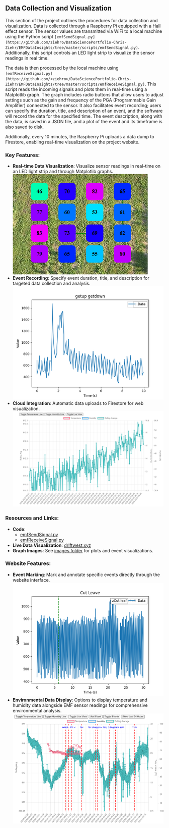 ## Data Collection and Visualization

This section of the project outlines the procedures for data collection and visualization. Data is collected through a Raspberry Pi equipped with a Hall effect sensor. The sensor values are transmitted via WiFi to a local machine using the Python script `[emfSendSignal.py](https://github.com/ziehro/DataSciencePortfolio-Chris-Ziehr/EMFDataInsights/tree/master/scripts/emfSendSignal.py)`. Additionally, this script controls an LED light strip to visualize the sensor readings in real time.

The data is then processed by the local machine using `[emfReceiveSignal.py](https://github.com/<ziehro>/DataSciencePortfolio-Chris-Ziehr/EMFDataInsights/tree/master/scripts/emfReceiveSignal.py)`. This script reads the incoming signals and plots them in real-time using a Matplotlib graph. The graph includes radio buttons that allow users to adjust settings such as the gain and frequency of the PGA (Programmable Gain Amplifier) connected to the sensor. It also facilitates event recording; users can specify the duration, title, and description of an event, and the software will record the data for the specified time. The event description, along with the data, is saved in a JSON file, and a plot of the event and its timeframe is also saved to disk.

Additionally, every 10 minutes, the Raspberry Pi uploads a data dump to Firestore, enabling real-time visualization on the project website.

### Key Features:

- **Real-time Data Visualization**: Visualize sensor readings in real-time on an LED light strip and through Matplotlib graphs.
  ![Real-time Data Visualization](https://raw.githubusercontent.com/ziehro/DataSciencePortfolio-Chris-Ziehr/master/EMFDataInsights/data_collection/images/realtime.png)
- **Event Recording**: Specify event duration, title, and description for targeted data collection and analysis.
  ![Event Recording](https://raw.githubusercontent.com/ziehro/DataSciencePortfolio-Chris-Ziehr/master/EMFDataInsights/data_collection/images/event_recording.png)
- **Cloud Integration**: Automatic data uploads to Firestore for web visualization.
  ![Cloud Integration](https://raw.githubusercontent.com/ziehro/DataSciencePortfolio-Chris-Ziehr/master/EMFDataInsights/data_collection/images/EMF_readings_closeup.png)

### Resources and Links:

- **Code**:
  - [emfSendSignal.py](https://github.com/ziehro/DataSciencePortfolio-Chris-Ziehr/EMFDataInsights/tree/master/scripts/emfSendSignal.py)
  - [emfReceiveSignal.py](https://github.com/ziehro/DataSciencePortfolio-Chris-Ziehr/EMFDataInsights/tree/master/scripts/emfReceiveSignal.py)
- **Live Data Visualization**: [driftwest.xyz](http://driftwest.xyz/mycelium-graphs)
- **Graph Images**: See [images folder](https://github.com/ziehro/DataSciencePortfolio-Chris-Ziehr/master/EMFDataInsights/data_collection/images) for plots and event visualizations.

### Website Features:

- **Event Marking**: Mark and annotate specific events directly through the website interface.
  ![Event Marking](https://raw.githubusercontent.com/ziehro/DataSciencePortfolio-Chris-Ziehr/master/EMFDataInsights/data_collection/images/event_marking.png)
- **Environmental Data Display**: Options to display temperature and humidity data alongside EMF sensor readings for comprehensive environmental analysis.
  ![Environmental Data Display](https://raw.githubusercontent.com/ziehro/DataSciencePortfolio-Chris-Ziehr/master/EMFDataInsights/data_collection/images/website_image.png)

